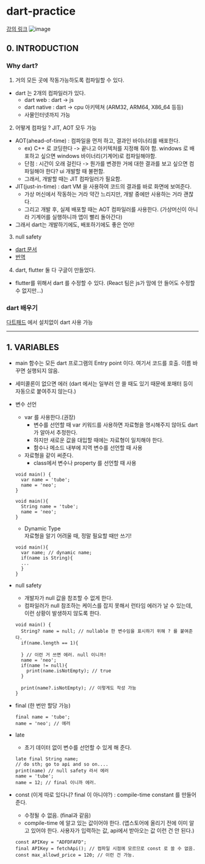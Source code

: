 # dart-practice
[강의 링크](https://nomadcoders.co/dart-for-beginners)
![image](https://user-images.githubusercontent.com/78311649/212245535-77d063fc-7b69-4f54-aa22-cd0f1d05536e.png)

## 0. INTRODUCTION

### Why dart?
1. 거의 모든 곳에 작동가능하도록 컴파일할 수 있다.
  - dart 는 2개의 컴파일러가 있다.
    - dart web : dart -> js
    - dart native : dart -> cpu 아키텍쳐 (ARM32, ARM64, X86_64 등등)  
    - 사물인터넷까지 가능

2. 어떻게 컴파일 ? JIT, AOT 모두 가능
  - AOT(ahead-of-time) : 컴파일을 먼저 하고, 결과인 바이너리를 배포한다.  
    - ex) C++ 로 코딩한다 -> 끝나고 아키텍처를 지정해 줘야 함. windows 로 배포하고 싶으면 windows 바이너리(기계어)로 컴파일해야함.  
    - 단점 : 시간이 오래 걸린다 -> 뭔가를 변경한 거에 대한 결과를 보고 싶으면 컴파일해야 한다? ui 개발할 때 불편함.  
    - 그래서, 개발할 때는 JIT 컴파일러가 필요함.
  - JIT(just-in-time) : dart VM 을 사용하여 코드의 결과를 바로 화면에 보여준다.  
    - 가상 머신에서 작동하는 거라 약간 느리지만, 개발 중에만 사용하는 거라 괜찮다.  
    - 그리고 개발 후, 실제 배포할 때는 AOT 컴파일러를 사용한다. (가상머신이 아니라 기계어를 실행하니까 앱이 빨리 돌아간다)
  - 그래서 dart는 개발하기에도, 배포하기에도 좋은 언어!

3. null safety
  - [dart 문서](https://dart.dev/null-safety/understanding-null-safety)
  - [번역](https://medium.com/flutter-korea/flutter%EC%9D%98-null-safety-%EC%9D%B4%ED%95%B4%ED%95%98%EA%B8%B0-dd4ee1f7d6a5)


4. dart, flutter 둘 다 구글이 만들었다.  
  - flutter를 위해서 dart 를 수정할 수 있다. (React 팀은 js가 맘에 안 들어도 수정할 수 없지만...)

### dart 배우기

[다트패드](https://dartpad.dev/) 에서 설치없이 dart 사용 가능


***

## 1. VARIABLES
- main 함수는 모든 dart 프로그램의 Entry point 이다. 여기서 코드를 호출. 이름 바꾸면 실행되지 않음. 
- 세미콜론이 없으면 에러 (dart 에서는 일부러 안 쓸 때도 있기 때문에 포매터 등이 자동으로 붙여주지 않는다.)

- 변수 선언 
  - var 를 사용한다.(권장)
    - 변수를 선언할 때 var 키워드를 사용하면 자료형을 명시해주지 않아도 dart 가 알아서 추정한다.
    - 하지만 새로운 값을 대입할 때에는 자료형이 일치해야 한다.
    - 함수나 메소드 내부에 지역 변수를 선언할 때 사용
  - 자료형을 같이 써준다.
    - class에서 변수나 property 를 선언할 때 사용

  ```
  void main() {
    var name = 'tube';
    name = 'neo';
  }

  void main(){
    String name = 'tube';
    name = 'neo';
  }
  ```
  
  - Dynamic Type  
  자료형을 알기 어려울 때, 정말 필요할 때만 쓰기!
  ```
  void main(){
    var name; // dynamic name;
    if(name is String){
    ...
    }
  }
  
  ```
  
- null safety
  - 개발자가 null 값을 참조할 수 없게 한다. 
  - 컴파일러가 null 참조하는 케이스를 잡지 못해서 런타임 에러가 날 수 있는데, 이런 상황이 발생하지 않도록 한다.
  ```
  void main() {
    String? name = null; // nullable 한 변수임을 표시하기 위해 ? 를 붙여준다. 
    if(name.length == 1){
    
    } // 이런 거 쓰면 에러. null 이니까!
    name = 'neo';
    if(name != null){
      print(name.isNotEmpty); // true
    } 
    
    print(name?.isNotEmpty); // 이렇게도 작성 가능
  }
  ```
  
- final (한 번만 할당 가능)
  ```
  final name = 'tube';
  name = 'neo'; // 에러
  ```
  
- late
  - 초기 데이터 없이 변수를 선언할 수 있게 해 준다.
  ```
  late final String name;
  // do sth; go to api and so on....
  print(name) // null safety 라서 에러
  name = 'tube';
  name = 12; // final 이니까 에러.
  ```

- const (이게 따로 있다니? final 이 아니야?) : compile-time constant 를 만들어준다. 
  - 수정될 수 없음. (final과 같음)
  - compile-time 에 알고 있는 값이어야 한다. (앱스토어에 올리기 전에 이미 알고 있어야 한다. 사용자가 입력하는 값, api에서 받아오는 값 이런 건 안 된다.)
  ```
  const APIKey = "ADFDFAFD";
  final APIKey = fetchApi(); // 컴파일 시점에 모르므로 const 로 쓸 수 없음. 
  const max_allowd_price = 120; // 이런 건 가능.
  ```


